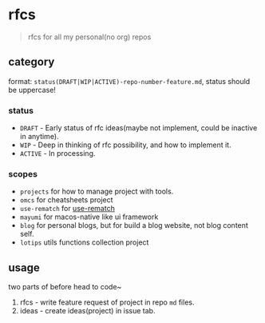# rfcs
> rfcs for all my personal(no org) repos

## category

format: `status(DRAFT|WIP|ACTIVE)-repo-number-feature.md`, status should be uppercase!

### status

- `DRAFT` - Early status of rfc ideas(maybe not implement, could be inactive in anytime).
- `WIP` - Deep in thinking of rfc possibility, and how to implement it.
- `ACTIVE` - In processing.

### scopes

- `projects` for how to manage project with tools.
- `omcs` for cheatsheets project
- `use-rematch` for [use-rematch](https://github.com/JiangWeixian/use-rematch)
- `mayumi` for macos-native like ui framework
- `blog` for personal blogs, but for build a blog website, not blog content self.
- `lotips` utils functions collection project

## usage

two parts of before head to code~

1. rfcs - write feature request of project in repo `md` files.
2. ideas - create ideas(project) in issue tab.

